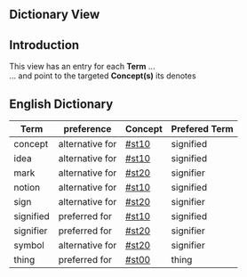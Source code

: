 Dictionary View
--

Introduction
-
This view has an entry for each __Term__ ...   
... and point to the targeted __Concept(s)__ its denotes

English Dictionary
-
<table>
    <thead>
        <tr>
            <th>Term</th>
            <th>preference</th>
            <th>Concept</th>
            <th>Prefered Term</th>
        </tr>
    </thead>
    <tbody>
        <tr>
            <td>concept</td>
            <td>alternative for</td>
            <td><a href="https://github.com/iPlumb3r/Th3Sr1b3Pr0j3ct/blob/master/1_Semantic/Conceptionary/%23st10_Signified.md">#st10</a></td>
            <td>signified</td>
        </tr>
        <tr>
            <td>idea</td>
            <td>alternative for</td>
            <td><a href="https://github.com/iPlumb3r/Th3Sr1b3Pr0j3ct/blob/master/1_Semantic/Conceptionary/%23st10_Signified.md">#st10</a></td>
            <td>signified</td>
        </tr>
        <tr>
            <td>mark</td>
            <td>alternative for</td>
            <td><a href="https://github.com/iPlumb3r/Th3Sr1b3Pr0j3ct/blob/master/1_Semantic/Conceptionary/%23st20_Signifier.md">#st20</a></td>
            <td>signifier</td>
        </tr>
        <tr>
            <td>notion</td>
            <td>alternative for</td>
            <td><a href="https://github.com/iPlumb3r/Th3Sr1b3Pr0j3ct/blob/master/1_Semantic/Conceptionary/%23st10_Signified.md">#st10</a></td>
            <td>signified</td>
        </tr>
        <tr>
            <td>sign</td>
            <td>alternative for</td>
            <td><a href="https://github.com/iPlumb3r/Th3Sr1b3Pr0j3ct/blob/master/1_Semantic/Conceptionary/%23st20_Signifier.md">#st20</a></td>
            <td>signifier</td>
        </tr>
        <tr>
            <td>signified</td>
            <td>preferred for</td>
            <td><a href="https://github.com/iPlumb3r/Th3Sr1b3Pr0j3ct/blob/master/1_Semantic/Conceptionary/%23st10_Signified.md">#st10</a></td>
            <td>signified</td>
        </tr>
        <tr>
            <td>signifier</td>
            <td>preferred for</td>
            <td><a href="https://github.com/iPlumb3r/Th3Sr1b3Pr0j3ct/blob/master/1_Semantic/Conceptionary/%23st20_Signifier.md">#st20</a></td>
            <td>signifier</td>
        </tr>
        <tr>
            <td>symbol</td>
            <td>alternative for</td>
            <td><a href="https://github.com/iPlumb3r/Th3Sr1b3Pr0j3ct/blob/master/1_Semantic/Conceptionary/%23st20_Signifier.md">#st20</a></td>
            <td>signifier</td>
        </tr>
        <tr>
            <td>thing</td>
            <td>preferred for</td>
            <td><a href="https://github.com/iPlumb3r/Th3Sr1b3Pr0j3ct/blob/master/1_Semantic/Conceptionary/%23st00_Thing.md">#st00</a></td>
            <td>thing</td>
        </tr>
    </tbody>
</table>



